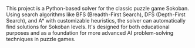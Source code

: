 This project is a Python-based solver for the classic puzzle game Sokoban. Using search algorithms like BFS (Breadth-First Search), DFS (Depth-First Search), and A* with customizable heuristics, the solver can automatically find solutions for Sokoban levels. It's designed for both educational purposes and as a foundation for more advanced AI problem-solving techniques in puzzle games.
